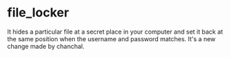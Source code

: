 # file_locker
It hides a particular file at a secret place in your computer and set it back at the same position when the username and password matches. 
It's a new change made by chanchal.
